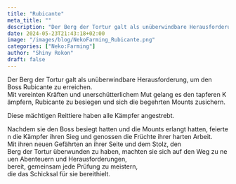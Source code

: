 ```yaml
---
title: "Rubicante"
meta_title: ""
description: "Der Berg der Tortur galt als unüberwindbare Herausforderung, um den Boss Rubicante zu erreichen."
date: 2024-05-23T21:43:18+02:00
image: "/images/blog/NekoFarming_Rubicante.png"
categories: ["Neko:Farming"]
author: "Shiny Rokon"
draft: false
---
```


Der Berg der Tortur galt als unüberwindbare Herausforderung, um den Boss Rubicante zu erreichen.
Mit vereinten Kräften und unerschütterlichem Mut gelang es den tapferen Kämpfern, Rubicante zu besiegen und sich die begehrten Mounts zusichern. 

Diese mächtigen Reittiere haben alle Kämpfer angestrebt.

Nachdem sie den Boss besiegt hatten und die Mounts erlangt hatten, feierten die Kämpfer ihren Sieg und genossen die Früchte ihrer harten Arbeit. 
Mit ihren neuen Gefährten an ihrer Seite und dem Stolz, den Berg der Tortur überwunden zu haben, machten sie sich auf den Weg zu neuen Abenteuern und Herausforderungen, bereit, gemeinsam jede Prüfung zu meistern, die das Schicksal für sie bereithielt.